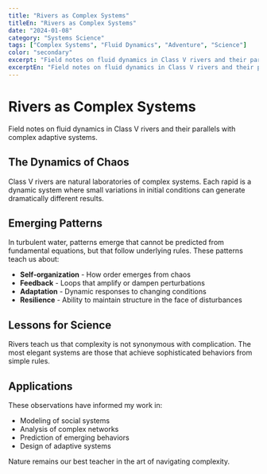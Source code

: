 ```yaml
---
title: "Rivers as Complex Systems"
titleEn: "Rivers as Complex Systems"
date: "2024-01-08"
category: "Systems Science"
tags: ["Complex Systems", "Fluid Dynamics", "Adventure", "Science"]
color: "secondary"
excerpt: "Field notes on fluid dynamics in Class V rivers and their parallels with complex adaptive systems."
excerptEn: "Field notes on fluid dynamics in Class V rivers and their parallels with complex adaptive systems."
---
```


# Rivers as Complex Systems

Field notes on fluid dynamics in Class V rivers and their parallels with complex adaptive systems.

## The Dynamics of Chaos

Class V rivers are natural laboratories of complex systems. Each rapid is a dynamic system where small variations in initial conditions can generate dramatically different results.

## Emerging Patterns

In turbulent water, patterns emerge that cannot be predicted from fundamental equations, but that follow underlying rules. These patterns teach us about:

- **Self-organization** - How order emerges from chaos
- **Feedback** - Loops that amplify or dampen perturbations
- **Adaptation** - Dynamic responses to changing conditions
- **Resilience** - Ability to maintain structure in the face of disturbances

## Lessons for Science

Rivers teach us that complexity is not synonymous with complication. The most elegant systems are those that achieve sophisticated behaviors from simple rules.

## Applications

These observations have informed my work in:
- Modeling of social systems
- Analysis of complex networks
- Prediction of emerging behaviors
- Design of adaptive systems

Nature remains our best teacher in the art of navigating complexity.
